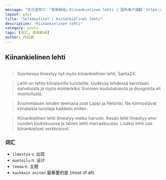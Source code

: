 ```yaml
---
message: "芬兰语学习：「简单新闻」Kiinankielinen lehti | 国外用户请戳：https://goo.gl/DZZybL， 天朝用户请戳：http://opisuomea.com/posts/2016/12/05/Kiinankielinen-lehti "
layout: post
title: "Selkouutiset | Kiinankielinen lehti"
description: "Kiinankielinen lehti"
category: posts
tags: [词汇, 简单新闻]
author: 代码君
---
```


## Kiinankielinen lehti

<figure>
<a href="http://img.yle.fi/uutiset/osasto/sapmi/article8738936.ece/ALTERNATES/w580h326/Ivalon%20lentokentt%C3%A4%20Finnair%20Avvila%20Avvil%20girdigieddi%20girdi%C5%A1illju%20turisti%20turismi%20turista%20turisma%20Kiina%20kiinalaiset%20turistit%20kiinalainen%20valokuvaaja%20valokuva%20pose%20govvejeaddji%20Kiinn%C3%A1%20kinn%C3%A1la%C5%A1%20girdi%20lentokone"><img src="http://img.yle.fi/uutiset/osasto/sapmi/article8738936.ece/ALTERNATES/w580h326/Ivalon%20lentokentt%C3%A4%20Finnair%20Avvila%20Avvil%20girdigieddi%20girdi%C5%A1illju%20turisti%20turismi%20turista%20turisma%20Kiina%20kiinalaiset%20turistit%20kiinalainen%20valokuvaaja%20valokuva%20pose%20govvejeaddji%20Kiinn%C3%A1%20kinn%C3%A1la%C5%A1%20girdi%20lentokone" alt=""></a>
</figure>

> Suomessa ilmestyy nyt myös kiinankielinen lehti, Santa24.

> Lehti on tehty kiinalaisille turisteille. Uudessa lehdessä kerrotaan palveluista ja myös esimerkiksi Suomen koulutuksesta ja designista eli muotoilusta.

> Ensimmäisen lehden teemana ovat Lappi ja Helsinki. Ne kiinnostavat kiinalaisia turisteja kaikkein eniten.

> Kiinankielinen lehti ilmestyy melko harvoin. Kesän lehti ilmestyy ensi vuoden toukokuussa ja talven lehti marraskuussa. Lisäksi lehti saa kiinankieliset verkkosivut.

### 词汇

- `ilmestyä` v. 出现
- `muotoilu` n. 设计
- `teema` n. 主题
- `kaikkein eniten` 最重要的是 (most of all)
